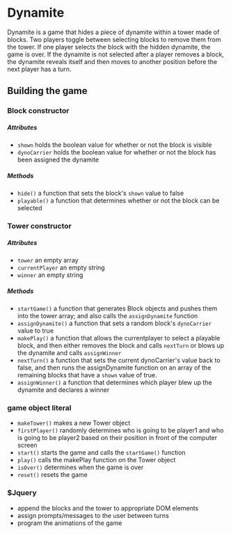 # Dynamite

Dynamite is a game that hides a piece of dynamite within a tower made of blocks. Two players toggle between selecting blocks to remove them from the tower. If one player selects the block with the hidden dynamite, the game is over. If the dynamite is not selected after a player removes a block, the dynamite reveals itself and then moves to another position before the next player has a turn.

## Building the game

### Block constructor

##### Attributes
* `shown` holds the boolean value for whether or not the block is visible
* `dynoCarrier` holds the boolean value for whether or not the block has been assigned the dynamite

##### Methods
* `hide()` a function that sets the block's `shown` value to false
* `playable()` a function that determines whether or not the block can be selected


### Tower constructor

##### Attributes
* `tower` an empty array
* `currentPlayer` an empty string
* `winner` an empty string

##### Methods
* `startGame()` a function that generates Block objects and pushes them into the tower array; and also calls the `assignDynamite` function
* `assignDynamite()` a function that sets a random block's `dynoCarrier` value to true
* `makePlay()` a function that allows the currentplayer to select a playable block, and then either removes the block and calls `nextTurn` or blows up the dynamite and calls `assignWinner`
* `nextTurn()` a function that sets the current dynoCarrier's value back to false, and then runs the assignDynamite function on an array of the remaining blocks that have a `shown` value of true.
* `assignWinner()` a function that determines which player blew up the dynamite and declares a winner


### game object literal
* `makeTower()` makes a new Tower object
* `firstPlayer()` randomly determines who is going to be player1 and who is going to be player2 based on their position in front of the computer screen
* `start()` starts the game and calls the `startGame()` function
* `play()` calls the makePlay function on the Tower object
* `isOver()` determines when the game is over
* `reset()` resets the game  

### $Jquery
* append the blocks and the tower to appropriate DOM elements
* assign prompts/messages to the user between turns
* program the animations of the game 
